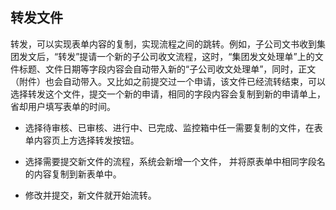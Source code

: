 ## 转发文件
  转发，可以实现表单内容的复制，实现流程之间的跳转。例如，子公司文书收到集团发文后，“转发”提请一个新的子公司收文流程，这时，“集团发文处理单”上的文件标题、文件日期等字段内容会自动带入新的“子公司收文处理单”，同时，正文（附件）也会自动带入。又比如之前提交过一个申请，该文件已经流转结束，可以选择转发这个文件，提交一个新的申请，相同的字段内容会复制到新的申请单上，省却用户填写表单的时间。
  
 - 选择待审核、已审核、进行中、已完成、监控箱中任一需要复制的文件，在表单内容页上方选择转发按钮。
 
 - 选择需要提交新文件的流程，系统会新增一个文件， 并将原表单中相同字段名的内容复制到新表单中。
 
 - 修改并提交，新文件就开始流转。
 
